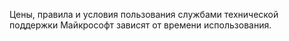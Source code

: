 <Token xmlns:xlink="http://www.w3.org/1999/xlink">Цены, правила и условия пользования службами технической поддержки Майкрософт зависят от времени использования.</Token>

<!--HONumber=May16_HO2-->



